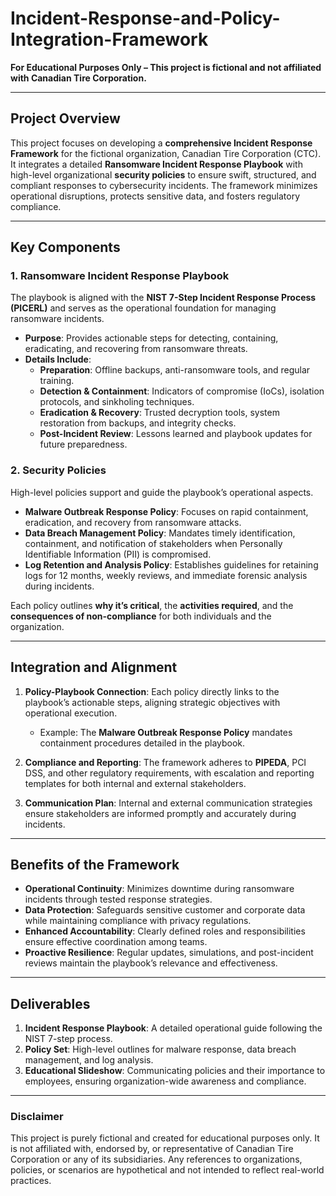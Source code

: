 # Incident-Response-and-Policy-Integration-Framework 

**For Educational Purposes Only – This project is fictional and not affiliated with Canadian Tire Corporation.**

---

## **Project Overview**
This project focuses on developing a **comprehensive Incident Response Framework** for the fictional organization, Canadian Tire Corporation (CTC). It integrates a detailed **Ransomware Incident Response Playbook** with high-level organizational **security policies** to ensure swift, structured, and compliant responses to cybersecurity incidents. The framework minimizes operational disruptions, protects sensitive data, and fosters regulatory compliance.

---

## **Key Components**

### **1. Ransomware Incident Response Playbook**
The playbook is aligned with the **NIST 7-Step Incident Response Process (PICERL)** and serves as the operational foundation for managing ransomware incidents.

- **Purpose**: Provides actionable steps for detecting, containing, eradicating, and recovering from ransomware threats.
- **Details Include**:
  - **Preparation**: Offline backups, anti-ransomware tools, and regular training.
  - **Detection & Containment**: Indicators of compromise (IoCs), isolation protocols, and sinkholing techniques.
  - **Eradication & Recovery**: Trusted decryption tools, system restoration from backups, and integrity checks.
  - **Post-Incident Review**: Lessons learned and playbook updates for future preparedness.

### **2. Security Policies**
High-level policies support and guide the playbook’s operational aspects.

- **Malware Outbreak Response Policy**: Focuses on rapid containment, eradication, and recovery from ransomware attacks.
- **Data Breach Management Policy**: Mandates timely identification, containment, and notification of stakeholders when Personally Identifiable Information (PII) is compromised.
- **Log Retention and Analysis Policy**: Establishes guidelines for retaining logs for 12 months, weekly reviews, and immediate forensic analysis during incidents.

Each policy outlines **why it’s critical**, the **activities required**, and the **consequences of non-compliance** for both individuals and the organization.

---

## **Integration and Alignment**

1. **Policy-Playbook Connection**:
   Each policy directly links to the playbook’s actionable steps, aligning strategic objectives with operational execution.
   - Example: The **Malware Outbreak Response Policy** mandates containment procedures detailed in the playbook.

2. **Compliance and Reporting**:
   The framework adheres to **PIPEDA**, PCI DSS, and other regulatory requirements, with escalation and reporting templates for both internal and external stakeholders.

3. **Communication Plan**:
   Internal and external communication strategies ensure stakeholders are informed promptly and accurately during incidents.

---

## **Benefits of the Framework**

- **Operational Continuity**: Minimizes downtime during ransomware incidents through tested response strategies.
- **Data Protection**: Safeguards sensitive customer and corporate data while maintaining compliance with privacy regulations.
- **Enhanced Accountability**: Clearly defined roles and responsibilities ensure effective coordination among teams.
- **Proactive Resilience**: Regular updates, simulations, and post-incident reviews maintain the playbook’s relevance and effectiveness.

---

## **Deliverables**

1. **Incident Response Playbook**: A detailed operational guide following the NIST 7-step process.
2. **Policy Set**: High-level outlines for malware response, data breach management, and log analysis.
3. **Educational Slideshow**: Communicating policies and their importance to employees, ensuring organization-wide awareness and compliance.

---

### **Disclaimer**
This project is purely fictional and created for educational purposes only. It is not affiliated with, endorsed by, or representative of Canadian Tire Corporation or any of its subsidiaries. Any references to organizations, policies, or scenarios are hypothetical and not intended to reflect real-world practices.

